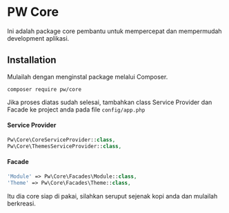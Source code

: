 PW Core
===================

Ini adalah package core pembantu untuk mempercepat dan mempermudah development aplikasi.

Installation
------------------
Mulailah dengan menginstal package melalui Composer.

```
composer require pw/core
```

Jika proses diatas sudah selesai, tambahkan class Service Provider dan Facade ke project anda pada file `config/app.php`

#### Service Provider

```php
Pw\Core\CoreServiceProvider::class,
Pw\Core\ThemesServiceProvider::class,
```

#### Facade

```php
'Module' => Pw\Core\Facades\Module::class,
'Theme' => Pw\Core\Facades\Theme::class,
```

Itu dia core siap di pakai, silahkan seruput sejenak kopi anda dan mulailah berkreasi.
